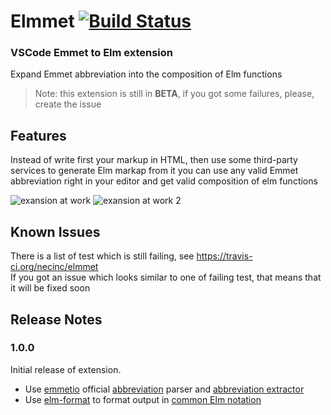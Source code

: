 # Elmmet [![Build Status](https://travis-ci.org/necinc/elmmet.svg?branch=master)](https://travis-ci.org/necinc/elmmet)
### VSCode Emmet to Elm extension
Expand Emmet abbreviation into the composition of Elm functions
>Note: this extension is still in **BETA**, if you got some failures, please, create the issue

## Features
Instead of write first your markup in HTML, then use some third-party services to generate Elm markap from it you can use any valid Emmet abbreviation right in your editor and get valid composition of elm functions

![exansion at work](https://github.com/necinc/elmmet/raw/master/./images/in_the_action.gif)
![exansion at work 2](https://github.com/necinc/elmmet/raw/master/./images/full.gif)


## Known Issues

There is a list of test which is still failing, see https://travis-ci.org/necinc/elmmet <br />
If you got an issue which looks similar to one of failing test, that means that it will be fixed soon

## Release Notes
### 1.0.0

Initial release of extension.
 - Use [emmetio](https://github.com/emmetio) official [abbreviation](https://github.com/emmetio/abbreviation) parser and [abbreviation extractor](https://github.com/emmetio/extract-abbreviation)
 - Use [elm-format](https://github.com/avh4/elm-format) to format output in [common Elm notation](https://guide.elm-lang.org/install.html#configure-your-editor)
